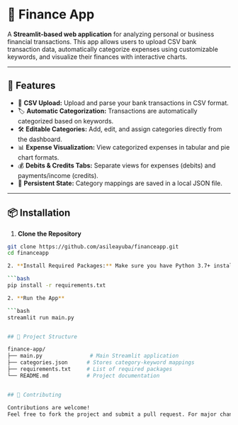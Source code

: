 # 🧾 Finance App

A **Streamlit-based web application** for analyzing personal or business financial transactions. This app allows users to upload CSV bank transaction data, automatically categorize expenses using customizable keywords, and visualize their finances with interactive charts.

---

## 🚀 Features

- 📁 **CSV Upload:** Upload and parse your bank transactions in CSV format.
- 🏷️ **Automatic Categorization:** Transactions are automatically categorized based on keywords.
- 🛠️ **Editable Categories:** Add, edit, and assign categories directly from the dashboard.
- 📊 **Expense Visualization:** View categorized expenses in tabular and pie chart formats.
- 💰 **Debits & Credits Tabs:** Separate views for expenses (debits) and payments/income (credits).
- 🔐 **Persistent State:** Category mappings are saved in a local JSON file.

---

## 📦 Installation

1. **Clone the Repository**

```bash
git clone https://github.com/asileayuba/financeapp.git
cd financeapp

2. **Install Required Packages:** Make sure you have Python 3.7+ installed and then install dependencies:

```bash
pip install -r requirements.txt

2. **Run the App**

```bash
streamlit run main.py


## 📁 Project Structure

finance-app/
├── main.py               # Main Streamlit application
├── categories.json      # Stores category-keyword mappings
├── requirements.txt     # List of required packages
└── README.md            # Project documentation


## 🙌 Contributing

Contributions are welcome!
Feel free to fork the project and submit a pull request. For major changes, please open an issue first to discuss your ideas.


